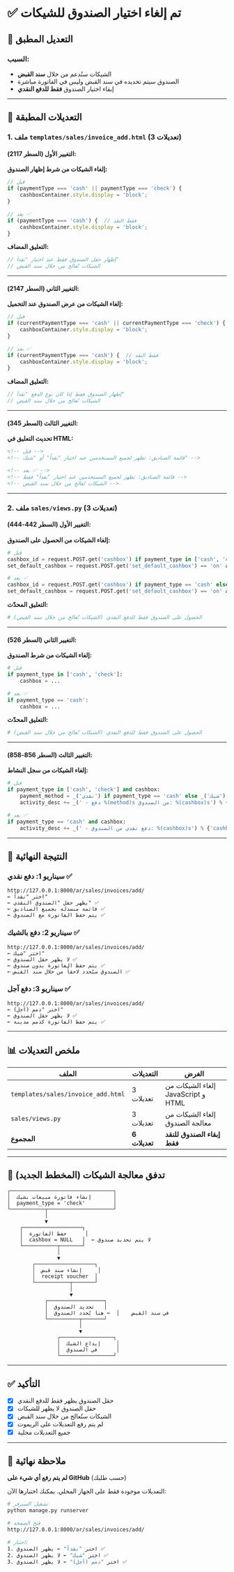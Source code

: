 # ✅ تم إلغاء اختيار الصندوق للشيكات

## 🎯 التعديل المطبق

### السبب:
- الشيكات ستُدعم من خلال **سند القبض**
- الصندوق سيتم تحديده في سند القبض وليس في الفاتورة مباشرة
- إبقاء اختيار الصندوق **فقط للدفع النقدي**

---

## 📝 التعديلات المطبقة

### 1. ملف `templates/sales/invoice_add.html` (3 تعديلات)

#### التغيير الأول (السطر 2117):
**إلغاء الشيكات من شرط إظهار الصندوق:**

```javascript
// قبل
if (paymentType === 'cash' || paymentType === 'check') {
    cashboxContainer.style.display = 'block';
}

// بعد ✅
if (paymentType === 'cash') {  // فقط النقد
    cashboxContainer.style.display = 'block';
}
```

**التعليق المضاف:**
```javascript
// إظهار حقل الصندوق فقط عند اختيار "نقداً"
// الشيكات تُعالج من خلال سند القبض
```

---

#### التغيير الثاني (السطر 2147):
**إلغاء الشيكات من عرض الصندوق عند التحميل:**

```javascript
// قبل
if (currentPaymentType === 'cash' || currentPaymentType === 'check') {
    cashboxContainer.style.display = 'block';
}

// بعد ✅
if (currentPaymentType === 'cash') {  // فقط النقد
    cashboxContainer.style.display = 'block';
}
```

**التعليق المضاف:**
```javascript
// إظهار الصندوق فقط إذا كان نوع الدفع "نقداً"
// الشيكات تُعالج من خلال سند القبض
```

---

#### التغيير الثالث (السطر 345):
**تحديث التعليق في HTML:**

```html
<!-- قبل -->
<!-- قائمة الصناديق: تظهر لجميع المستخدمين عند اختيار "نقداً" أو "شيك" -->

<!-- بعد ✅ -->
<!-- قائمة الصناديق: تظهر لجميع المستخدمين عند اختيار "نقداً" فقط -->
<!-- الشيكات تُعالج من خلال سند القبض -->
```

---

### 2. ملف `sales/views.py` (3 تعديلات)

#### التغيير الأول (السطر 442-444):
**إلغاء الشيكات من الحصول على الصندوق:**

```python
# قبل
cashbox_id = request.POST.get('cashbox') if payment_type in ['cash', 'check'] else None
set_default_cashbox = request.POST.get('set_default_cashbox') == 'on' and payment_type in ['cash', 'check']

# بعد ✅
cashbox_id = request.POST.get('cashbox') if payment_type == 'cash' else None
set_default_cashbox = request.POST.get('set_default_cashbox') == 'on' and payment_type == 'cash'
```

**التعليق المحدّث:**
```python
# الحصول على الصندوق فقط للدفع النقدي (الشيكات تُعالج من خلال سند القبض)
```

---

#### التغيير الثاني (السطر 526):
**إلغاء الشيكات من شرط الصندوق:**

```python
# قبل
if payment_type in ['cash', 'check']:
    cashbox = ...

# بعد ✅
if payment_type == 'cash':
    cashbox = ...
```

**التعليق المحدّث:**
```python
# الحصول على الصندوق فقط للدفع النقدي (الشيكات تُعالج من خلال سند القبض)
```

---

#### التغيير الثالث (السطر 856-858):
**إلغاء الشيكات من سجل النشاط:**

```python
# قبل
if payment_type in ['cash', 'check'] and cashbox:
    payment_method = _('نقدي') if payment_type == 'cash' else _('شيك')
    activity_desc += _(' - دفع %(method)s من الصندوق: %(cashbox)s') % {...}

# بعد ✅
if payment_type == 'cash' and cashbox:
    activity_desc += _(' - دفع نقدي من الصندوق: %(cashbox)s') % {'cashbox': cashbox.name}
```

---

## 🎉 النتيجة النهائية

### سيناريو 1: دفع نقدي ✅
```
http://127.0.0.1:8000/ar/sales/invoices/add/
← اختر "نقداً"
← يظهر حقل "الصندوق النقدي" ✅
← قائمة منسدلة بجميع الصناديق ✅
← يتم حفظ الفاتورة مع الصندوق ✅
```

### سيناريو 2: دفع بالشيك ✅
```
http://127.0.0.1:8000/ar/sales/invoices/add/
← اختر "شيك"
← لا يظهر حقل الصندوق ✅
← يتم حفظ الفاتورة بدون صندوق ✅
← الصندوق سيُحدد لاحقاً من خلال سند القبض ✅
```

### سيناريو 3: دفع آجل ✅
```
http://127.0.0.1:8000/ar/sales/invoices/add/
← اختر "ذمم (آجل)"
← لا يظهر حقل الصندوق ✅
← يتم حفظ الفاتورة كذمم مدينة ✅
```

---

## 📊 ملخص التعديلات

| الملف | التعديلات | الغرض |
|------|----------|-------|
| `templates/sales/invoice_add.html` | 3 تعديلات | إلغاء الشيكات من JavaScript و HTML |
| `sales/views.py` | 3 تعديلات | إلغاء الشيكات من معالجة الصندوق |
| **المجموع** | **6 تعديلات** | **إبقاء الصندوق للنقد فقط** |

---

## 🔄 تدفق معالجة الشيكات (المخطط الجديد)

```
┌─────────────────────────────────┐
│  إنشاء فاتورة مبيعات بشيك       │
│  payment_type = 'check'         │
└───────────┬─────────────────────┘
            │
            ▼
    ┌───────────────────┐
    │  حفظ الفاتورة      │
    │  cashbox = NULL   │  ← لا يتم تحديد صندوق
    └───────────┬───────┘
                │
                ▼
        ┌───────────────────┐
        │  إنشاء سند قبض     │
        │  receipt voucher  │
        └───────────┬───────┘
                    │
                    ▼
            ┌──────────────────┐
            │  تحديد الصندوق   │
            │  في سند القبض    │  ← هنا يُحدد الصندوق
            └──────────┬───────┘
                       │
                       ▼
                ┌─────────────────┐
                │  إيداع الشيك     │
                │  في الصندوق      │
                └─────────────────┘
```

---

## ✅ التأكيد

- [x] حقل الصندوق يظهر فقط للدفع النقدي
- [x] حقل الصندوق لا يظهر للشيكات
- [x] الشيكات ستُعالج من خلال سند القبض
- [x] لم يتم رفع التعديلات على الريموت
- [x] جميع التعديلات محلية

---

## 📝 ملاحظة نهائية

**لم يتم رفع أي شيء على GitHub** (حسب طلبك)

التعديلات موجودة فقط على الجهاز المحلي. يمكنك اختبارها الآن:

```bash
# تشغيل السيرفر
python manage.py runserver

# فتح الصفحة
http://127.0.0.1:8000/ar/sales/invoices/add/

# اختبار:
1. اختر "نقداً" ← يظهر الصندوق ✅
2. اختر "شيك" ← لا يظهر الصندوق ✅
3. اختر "ذمم (آجل)" ← لا يظهر الصندوق ✅
```
